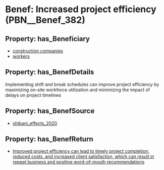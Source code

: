 # Benef: __Increased project efficiency__ (PBN__Benef_382)

## Property: has_Beneficiary

* [construction companies](../Stakeholder/PBN__Stakeholder_181)
* [workers](../Stakeholder/PBN__Stakeholder_128)

## Property: has_BenefDetails

Implementing shift and break schedules can improve project efficiency by maximizing on-site workforce utilization and minimizing the impact of delays on project timelines

## Property: has_BenefSource

* [shibani_effects_2020](../Article/PBN__Article_75)

## Property: has_BenefReturn

* [Improved project efficiency can lead to timely project completion, reduced costs, and increased client satisfaction, which can result in repeat business and positive word-of-mouth recommendations](../BenefReturn/PBN__BenefReturn_410)

